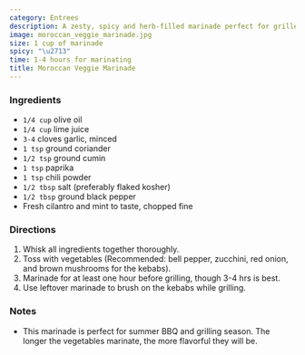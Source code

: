 ```yaml
---
category: Entrees
description: A zesty, spicy and herb-filled marinade perfect for grilled veggie kebabs.
image: moroccan_veggie_marinade.jpg
size: 1 cup of marinade
spicy: "\u2713"
time: 1-4 hours for marinating
title: Moroccan Veggie Marinade
---
```




### Ingredients

* `1/4 cup` olive oil
* `1/4 cup` lime juice
* `3-4` cloves garlic, minced
* `1 tsp` ground coriander
* `1/2 tsp` ground cumin
* `1 tsp` paprika
* `1 tsp` chili powder
* `1/2 tbsp` salt (preferably flaked kosher)
* `1/2 tbsp` ground black pepper
* Fresh cilantro and mint to taste, chopped fine

### Directions

1. Whisk all ingredients together thoroughly.
2. Toss with vegetables (Recommended: bell pepper, zucchini, red onion, and brown mushrooms for the kebabs). 
3. Marinade for at least one hour before grilling, though 3-4 hrs is best. 
4. Use leftover marinade to brush on the kebabs while grilling.

### Notes

- This marinade is perfect for summer BBQ and grilling season. The longer the vegetables marinate, the more flavorful they will be.
